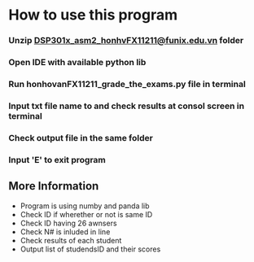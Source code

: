 # How to use this program
### Unzip DSP301x_asm2_honhvFX11211@funix.edu.vn folder 
### Open IDE with available python lib 
### Run honhovanFX11211_grade_the_exams.py file in terminal 
### Input txt file name to and check results at consol screen in terminal 
### Check output file in the same folder 
### Input 'E' to exit program
More Information
----------------

* Program is using numby and panda lib
* Check ID if wherether or not is same ID
* Check ID having 26 awnsers 
* Check N# is inluded in line
* Check results of each student 
* Output list of studendsID and their scores
